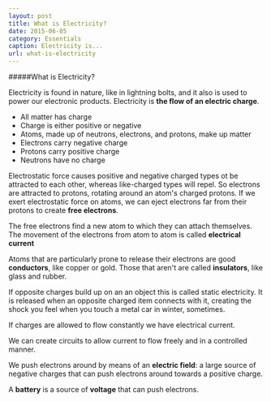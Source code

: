```yaml
---
layout: post
title: What is Electricity?
date: 2015-06-05
category: Essentials
caption: Electricity is...
url: what-is-electricity
---
```


#####What is Electricity?

Electricity is found in nature, like in lightning bolts, and it also is used to power our electronic products. Electricity is **the flow of an electric charge**.

- All matter has charge
- Charge is either positive or negative
- Atoms, made up of neutrons, electrons, and protons, make up matter
- Electrons carry negative charge
- Protons carry positive charge
- Neutrons have no charge

Electrostatic force causes positive and negative charged types ot be attracted to each other, whereas like-charged types will repel.
So electrons are attracted to protons, rotating around an atom's charged protons. If we exert electrostatic force on atoms, we can eject electrons far from their protons to create **free electrons**.

The free electrons find a new atom to which they can attach themselves. The movement of the electrons from atom to atom is called **electrical current**

Atoms that are particularly prone to release their electrons are good **conductors**, like copper or gold. Those that aren't are called **insulators**, like glass and rubber.

If opposite charges build up on an an object this is called static electricity. It is released when an opposite charged item connects with it, creating the shock you feel when you touch a metal car in winter, sometimes.

If charges are allowed to flow constantly we have electrical current.

We can create circuits to allow current to flow freely and in a controlled manner.

We push electrons around by means of an **electric field**: a large source of negative charges that can push electrons around towards a positive charge.

A **battery** is a source of **voltage** that can push electrons.

